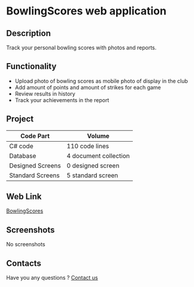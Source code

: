 # BowlingScores web application

## Description

Track your personal bowling scores with photos and reports.

## Functionality

- Upload photo of bowling scores as mobile photo of display in the club
- Add amount of points and amount of strikes for each game
- Review results in history
- Track your achievements in the report

## Project

| Code Part  | Volume |
| ------------- | ------------- |
| C# code  | 110 code lines  |
| Database  | 4 document collection  |
| Designed Screens  | 0 designed screen  |
| Standard Screens  | 5 standard screen  |

## Web Link

[BowlingScores](https://fraplat.tech/jupiter/BowlingScores)

## Screenshots

No screenshots

## Contacts

Have you any questions ? [Contact us](mailto:learn.fractal@gmail.com)

